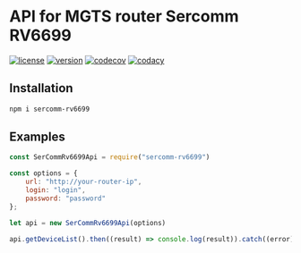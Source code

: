 # API for MGTS router Sercomm RV6699

[![license](https://img.shields.io/npm/l/sercomm-rv6699.svg)](https://www.npmjs.com/package/sercomm-rv6699)
[![version](https://img.shields.io/npm/v/sercomm-rv6699.svg)](https://www.npmjs.com/package/sercomm-rv6699)
[![codecov](https://codecov.io/gh/timmson/sercomm-rv6699/branch/master/graph/badge.svg)](https://codecov.io/gh/timmson/sercomm-rv6699)
[![codacy](https://api.codacy.com/project/badge/Grade/71d7aeeb05e940028f7ac1766d6fff30)](https://www.codacy.com/app/timmson666/sercomm-rv6699)

## Installation

```bash
npm i sercomm-rv6699
```

## Examples

```js
const SerCommRv6699Api = require("sercomm-rv6699")

const options = {
    url: "http://your-router-ip",
    login: "login",
    password: "password"
};

let api = new SerCommRv6699Api(options)

api.getDeviceList().then((result) => console.log(result)).catch((error) => console.error(error))
```
